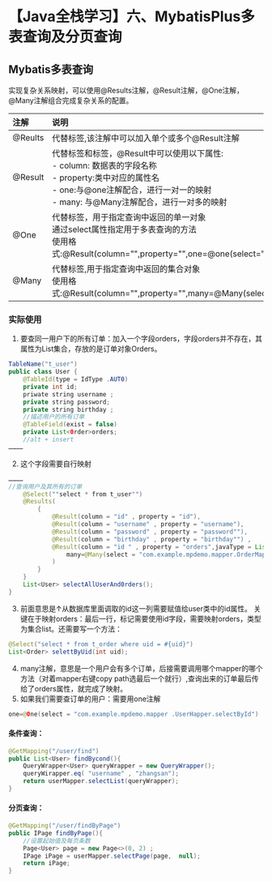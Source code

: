# 【Java全栈学习】六、MybatisPlus多表查询及分页查询

## Mybatis多表查询

实现复杂关系映射，可以使用@Results注解，@Result注解，@One注解，@Many注解组合完成复杂关系的配置。

| 注解       | 说明         |
|:-----------|:-------------|
|@Reults|代替<resultMap>标签,该注解中可以加入单个或多个@Result注解|
|@Result  |代替<id>标签和<Result>标签，@Result中可以使用以下属性: <br/>- column: 数据表的字段名称<br />- property:类中对应的属性名<br />- one:与@one注解配合，进行一对一的映射<br />- many: 与@Many注解配合，进行一对多的映射|
|@One|代替<assocation>标签，用于指定查询中返回的单一对象<br />通过select属性指定用于多表查询的方法<br />使用格式:@Result(column="",property="",one=@one(select=""))|
|@Many|代替<collection>标签,用于指定查询中返回的集合对象<br />使用格式:@Result(column="",property="",many=@Many(select=""))|

<!--more-->

### **实际使用**
1.  要查同一用户下的所有订单：加入一个字段orders，字段orders并不存在，其属性为List集合，存放的是订单对象Orders。
``` java
TableName("t_user")
public class User {
    @TableId(type = IdType .AUT0)
    private int id;
    priwate string username ;
    private string password;
    private string birthday ;
    //描述用户的所有订单
    @TableField(exist = false)
    private List<0rder>orders;
    //alt + insert
…………
```
2.  这个字段需要自行映射
```java
…………
//查询用户及其所有的订单
    @Select(""select * from t_user"")
    @Results(
        {
            @Result(column = "id" , property = "id"),
            @Result(column = "username" , property = "username"),
            @Result(column = "password" , property = "password""),
            @Result(column = "birthday" , property = "birthday"") ,
            @Result(column = "id " , property = "orders",javaType = List.class,
                many=@Many(select = "com.example.mpdemo.mapper.OrderMapper.selectBy……
            )
        }
    }
    List<User> selectAllUserAnd0rders();
}
```
3.  前面意思是↑从数据库里面调取的id这一列需要赋值给user类中的id属性。
    关键在于映射orders：最后一行，标记需要使用id字段，需要映射orders，类型为集合list。还需要写一个方法：
```java
@Select("select * from t_order where uid = #{uid}")
List<Order> selettByUid(int uid);
```
4. many注解，意思是一个用户会有多个订单，后接需要调用哪个mapper的哪个方法（对着mapper右键copy path选最后一个就行）,查询出来的订单最后传给了orders属性，就完成了映射。
5. 如果我们需要查订单的用户：需要用one注解
```java
one=@0ne(select = "com.example.mpdemo.mapper .UserHapper.selectById")
```
#### **条件查询**：
```java
@GetMapping("/user/find")
public List<User> findBycond(){
    QueryWrapper<User> queryWrapper = new QueryWrapper();
    queryWirapper.eq( "username" , "zhangsan");
    return userMapper.selectList(queryWrapper);
}
```
#### **分页查询**：

```java
@GetMapping("/user/findByPage")
public IPage findByPage(){
    //设置起始值及每页条数
    Page<User> page = new Page<>(0, 2) ;
    IPage iPage = userMapper.selectPage(page,  null);
    return iPage;
}
```
